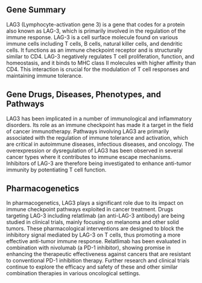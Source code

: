 ## Gene Summary
LAG3 (Lymphocyte-activation gene 3) is a gene that codes for a protein also known as LAG-3, which is primarily involved in the regulation of the immune response. LAG-3 is a cell surface molecule found on various immune cells including T cells, B cells, natural killer cells, and dendritic cells. It functions as an immune checkpoint receptor and is structurally similar to CD4. LAG-3 negatively regulates T cell proliferation, function, and homeostasis, and it binds to MHC class II molecules with higher affinity than CD4. This interaction is crucial for the modulation of T cell responses and maintaining immune tolerance.

## Gene Drugs, Diseases, Phenotypes, and Pathways
LAG3 has been implicated in a number of immunological and inflammatory disorders. Its role as an immune checkpoint has made it a target in the field of cancer immunotherapy. Pathways involving LAG3 are primarily associated with the regulation of immune tolerance and activation, which are critical in autoimmune diseases, infectious diseases, and oncology. The overexpression or dysregulation of LAG3 has been observed in several cancer types where it contributes to immune escape mechanisms. Inhibitors of LAG-3 are therefore being investigated to enhance anti-tumor immunity by potentiating T cell function.

## Pharmacogenetics
In pharmacogenetics, LAG3 plays a significant role due to its impact on immune checkpoint pathways exploited in cancer treatment. Drugs targeting LAG-3 including relatlimab (an anti-LAG-3 antibody) are being studied in clinical trials, mainly focusing on melanoma and other solid tumors. These pharmacological interventions are designed to block the inhibitory signal mediated by LAG-3 on T cells, thus promoting a more effective anti-tumor immune response. Relatlimab has been evaluated in combination with nivolumab (a PD-1 inhibitor), showing promise in enhancing the therapeutic effectiveness against cancers that are resistant to conventional PD-1 inhibition therapy. Further research and clinical trials continue to explore the efficacy and safety of these and other similar combination therapies in various oncological settings.
